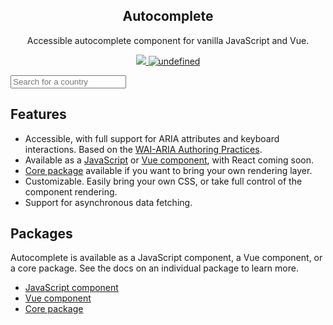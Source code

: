 <h2 align="center">
  Autocomplete
</h2>
<p align="center">
  Accessible autocomplete component for vanilla JavaScript and Vue.
</p>
<p align="center">
  <a href="https://www.npmjs.com/package/@trevoreyre/autocomplete">
    <img src="https://img.shields.io/npm/v/@trevoreyre/autocomplete.svg?style=flat-square">
  </a>
  <a href="LICENSE">
    <img alt="undefined" src="https://img.shields.io/github/license/trevoreyre/autocomplete.svg?style=flat">
  </a>
</p>
<div id='autocomplete-demo'>
  <input class='autocomplete-input' placeholder='Search for a country' aria-label='Search for a country'>
  <ul class='autocomplete-results'></ul>
</div>

## Features

- Accessible, with full support for ARIA attributes and keyboard interactions. Based on the [WAI-ARIA Authoring Practices](https://www.w3.org/TR/wai-aria-practices-1.1/#combobox).
- Available as a [JavaScript][javascript-component] or [Vue component][vue-component], with React coming soon.
- [Core package][core-package] available if you want to bring your own rendering layer.
- Customizable. Easily bring your own CSS, or take full control of the component rendering.
- Support for asynchronous data fetching.

## Packages

Autocomplete is available as a JavaScript component, a Vue component, or a core package. See the docs on an individual package to learn more.

- [JavaScript component][javascript-component]
- [Vue component][vue-component]
- [Core package][core-package]

[version-badge]: https://img.shields.io/npm/v/@trevoreyre/autocomplete.svg?style=flat-square
[package]: https://www.npmjs.com/package/@trevoreyre/autocomplete
[license-badge]: https://img.shields.io/npm/l/@trevoreyre/autocomplete.svg?style=flat-square
[license]: https://github.com/trevoreyre/autocomplete/blob/master/LICENSE
[autocomplete-image]: autocomplete.png
[javascript-component]: javascript-component.md
[vue-component]: vue-component.md
[core-package]: core-package.md

<script>
new Autocomplete('#autocomplete-demo', {
  search: input => {
    if (input.length === 0) { return [] }
    return countries.filter(country =>
      country.toLowerCase().startsWith(input.toLowerCase())
    )
  },
  onSubmit: result => alert(`You selected ${result}`)
})
</script>
